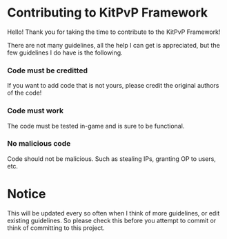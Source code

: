# Contributing to KitPvP Framework
Hello! Thank you for taking the time to contribute to the KitPvP Framework!

There are not many guidelines, all the help I can get is appreciated, but the few guidelines I do have is the following.

### Code must be creditted
If you want to add code that is not yours, please credit the original authors of the code!

### Code must work
The code must be tested in-game and is sure to be functional.

### No malicious code
Code should not be malicious. Such as stealing IPs, granting OP to users, etc.

# Notice
This will be updated every so often when I think of more guidelines, or edit existing guidelines. So please check this before you attempt to commit or think of committing to this project.
